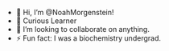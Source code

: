 - 👋 Hi, I’m @NoahMorgenstein!
- 👀 Curious Learner
- 💞️ I’m looking to collaborate on anything.
- ⚡ Fun fact: I was a biochemistry undergrad.

<!---
NoahMorgenstein/NoahMorgenstein is a ✨ special ✨ repository because its `README.md` (this file) appears on your GitHub profile.
You can click the Preview link to take a look at your changes.
--->
